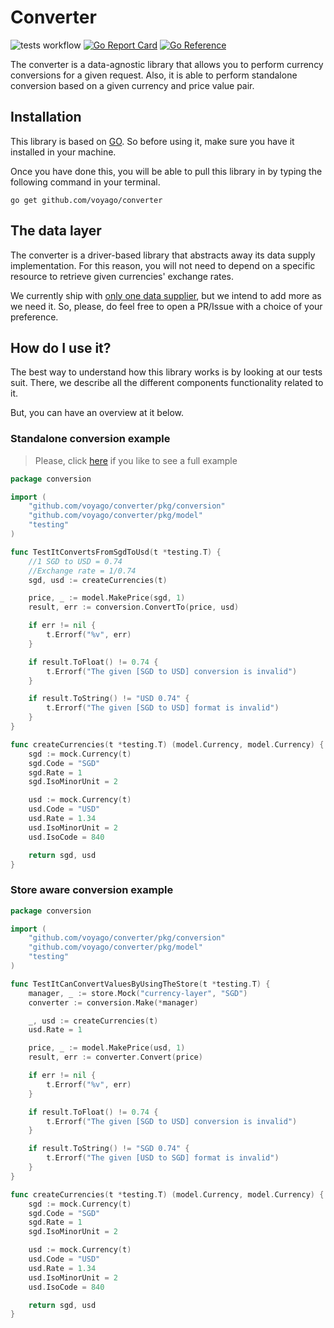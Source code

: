 # Converter

![tests workflow](https://github.com/voyago/converter/actions/workflows/test.yml/badge.svg)
[![Go Report Card](https://goreportcard.com/badge/voyago/converter)](https://goreportcard.com/report/voyago/converter)
[![Go Reference](https://pkg.go.dev/badge/github.com/voyago/converter.svg)](https://pkg.go.dev/github.com/voyago/converter)

The converter is a data-agnostic library that allows you to perform currency conversions for a given request. Also, it is
able to perform standalone conversion based on a given currency and price value pair.

## Installation

This library is based on [GO](https://golang.org). So before using it, make sure you have it installed in your machine.

Once you have done this, you will be able to pull this library in by typing the following command in your terminal.

```shell
go get github.com/voyago/converter
```

## The data layer

The converter is a driver-based library that abstracts away its data supply implementation. For this reason, you will not
need to depend on a specific resource to retrieve given currencies' exchange rates.

We currently ship with [only one data supplier](https://currencylayer.com/), but we intend to add more as we need it. So,
please, do feel free to open a PR/Issue with a choice of your preference.

## How do I use it?

The best way to understand how this library works is by looking at our tests suit. There, we describe all the different
components functionality related to it.

But, you can have an overview at it below.


### Standalone conversion example

> Please, click [here](https://github.com/voyago/converter/blob/main/tests/unit/conversion/converter_test.go#L11-L57)
> if you like to see a full example
```go
package conversion

import (
	"github.com/voyago/converter/pkg/conversion"
	"github.com/voyago/converter/pkg/model"
    "testing"
)

func TestItConvertsFromSgdToUsd(t *testing.T) {
    //1 SGD to USD = 0.74
    //Exchange rate = 1/0.74
    sgd, usd := createCurrencies(t)

    price, _ := model.MakePrice(sgd, 1)
    result, err := conversion.ConvertTo(price, usd)

    if err != nil {
        t.Errorf("%v", err)
    }

    if result.ToFloat() != 0.74 {
        t.Errorf("The given [SGD to USD] conversion is invalid")
    }

    if result.ToString() != "USD 0.74" {
        t.Errorf("The given [SGD to USD] format is invalid")
    }
}

func createCurrencies(t *testing.T) (model.Currency, model.Currency) {
    sgd := mock.Currency(t)
    sgd.Code = "SGD"
    sgd.Rate = 1
    sgd.IsoMinorUnit = 2

    usd := mock.Currency(t)
    usd.Code = "USD"
    usd.Rate = 1.34
    usd.IsoMinorUnit = 2
    usd.IsoCode = 840

    return sgd, usd
}
```

### Store aware conversion example

```go
package conversion

import (
    "github.com/voyago/converter/pkg/conversion"
    "github.com/voyago/converter/pkg/model"
    "testing"
)

func TestItCanConvertValuesByUsingTheStore(t *testing.T) {
	manager, _ := store.Mock("currency-layer", "SGD")
	converter := conversion.Make(*manager)

	_, usd := createCurrencies(t)
	usd.Rate = 1

	price, _ := model.MakePrice(usd, 1)
	result, err := converter.Convert(price)

	if err != nil {
		t.Errorf("%v", err)
	}

	if result.ToFloat() != 0.74 {
		t.Errorf("The given [SGD to USD] conversion is invalid")
	}

	if result.ToString() != "SGD 0.74" {
		t.Errorf("The given [USD to SGD] format is invalid")
	}
}

func createCurrencies(t *testing.T) (model.Currency, model.Currency) {
    sgd := mock.Currency(t)
    sgd.Code = "SGD"
    sgd.Rate = 1
    sgd.IsoMinorUnit = 2

    usd := mock.Currency(t)
    usd.Code = "USD"
    usd.Rate = 1.34
    usd.IsoMinorUnit = 2
    usd.IsoCode = 840

    return sgd, usd
}
```
